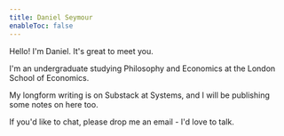 ```yaml
---
title: Daniel Seymour
enableToc: false
---
```


Hello! I'm Daniel. It's great to meet you.

I'm an undergraduate studying Philosophy and Economics at the London School of Economics. 

My longform writing is on Substack at Systems, and I will be publishing some notes on here too. 

If you'd like to chat, please drop me an email - I'd love to talk.